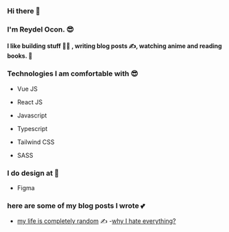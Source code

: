 ### Hi there 👋

### I'm Reydel Ocon. 😎

#### I like building stuff 👨‍💻 , writing blog posts ✍️, watching anime and reading books. 📖 

### Technologies I am comfortable with 😎

- Vue JS

- React JS

- Javascript

- Typescript

- Tailwind CSS

- SASS

### I do design at  🤜

- Figma

### here are some of my blog posts I wrote 💕

- [my life is completely random](https://reydelp.hashnode.dev/my-life-is-completely-random) ✍️
-[why I hate everything?](https://reydelp.hashnode.dev/why-i-hate-everything)
